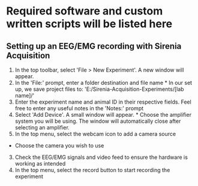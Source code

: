 # Required software and custom written scripts will be listed here

## Setting up an EEG/EMG recording with Sirenia Acquisition

1. In the top toolbar, select 'File > New Experiment'. A new window will appear.
  1. In the 'File:' prompt, enter a folder destination and file name
    * In our set up, we save project files to: 'E:/Sirenia-Acquisition-Experiments/[lab name]/'
  2. Enter the experiment name and animal ID in their respective fields. Feel
    free to enter any useful notes in the 'Notes:' prompt
  3. Select 'Add Device'. A small window will appear.
    * Choose the amplifier system you will be using. The window will automatically close after selecting an amplifier.
2. In the top menu, select the webcam icon to add a camera source
  * Choose the camera you wish to use
3. Check the EEG/EMG signals and video feed to ensure the hardware is working as
   intended
4. In the top menu, select the record button to start recording the experiment